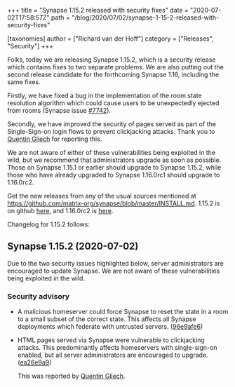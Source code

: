 +++
title = "Synapse 1.15.2 released with security fixes"
date = "2020-07-02T17:58:57Z"
path = "/blog/2020/07/02/synapse-1-15-2-released-with-security-fixes"

[taxonomies]
author = ["Richard van der Hoff"]
category = ["Releases", "Security"]
+++

Folks, today we are releasing Synapse 1.15.2, which is a security release which contains fixes to two separate problems. We are also putting out the second release candidate for the forthcoming Synapse 1.16, including the same fixes.

Firstly, we have fixed a bug in the implementation of the room state resolution algorithm which could cause users to be unexpectedly ejected from rooms (Synapse issue [#7742](https://github.com/matrix-org/synapse/issues/7742)).

Secondly, we have improved the security of pages served as part of the Single-Sign-on login flows to prevent clickjacking attacks. Thank you to [Quentin Gliech](https://sandhose.fr/) for reporting this.

We are not aware of either of these vulnerabilities being exploited in the wild, but we recommend that administrators upgrade as soon as possible. Those on Synapse 1.15.1 or earlier should upgrade to Synapse 1.15.2, while those who have already upgraded to Synapse 1.16.0rc1 should upgrade to 1.16.0rc2.

Get the new releases from any of the usual sources mentioned at <https://github.com/matrix-org/synapse/blob/master/INSTALL.md>. 1.15.2 is on github [here](https://github.com/matrix-org/synapse/releases/tag/v1.15.2), and 1.16.0rc2 is [here](https://github.com/matrix-org/synapse/releases/tag/v1.16.0rc2).


Changelog for 1.15.2 follows:

## Synapse 1.15.2 (2020-07-02)

Due to the two security issues highlighted below, server administrators are
encouraged to update Synapse. We are not aware of these vulnerabilities being
exploited in the wild.

### Security advisory

* A malicious homeserver could force Synapse to reset the state in a room to a
  small subset of the correct state. This affects all Synapse deployments which
  federate with untrusted servers. ([96e9afe6](https://github.com/matrix-org/synapse/commit/96e9afe62500310977dc3cbc99a8d16d3d2fa15c))
* HTML pages served via Synapse were vulnerable to clickjacking attacks. This
  predominantly affects homeservers with single-sign-on enabled, but all server
  administrators are encouraged to upgrade.  ([ea26e9a9](https://github.com/matrix-org/synapse/commit/ea26e9a98b0541fc886a1cb826a38352b7599dbe))

  This was reported by [Quentin Gliech](https://sandhose.fr/).
  
